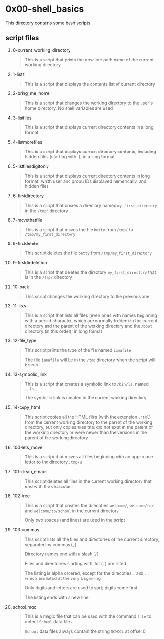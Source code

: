 # 0x00-shell_basics

This directory contains some bash scripts

## script files

1. 0-current_working_directory

    > This is a script that prints the absolute path name of the current working directory
        
2. 1-listit

    > This is a script that displays the contents list of current directory

3. 2-bring_me_home

    > This is a script that changes the working directory to the user's home directory. No shell variables are used

4. 3-listfiles

    > This is a script that displays current directory contents in a long format

5. 4-listmorefiles

    > This is a script that displays current directory contents, including hidden files (starting with .), in a long format

6. 5-listfilesdigitonly

    > This is a script that displays current directory contents in long format, whith user and gropu IDs displayed numerically, and hidden files

7. 6-firstdirectory

    > This is a script that creaes a directory named `my_first_directory` in the `/tmp/` directory

8. 7-movethatfile

    > This is a script that moves the file `betty` from `/tmp/` to `/tmp/my_first_directory`

9. 8-firstdelete

    > This script deletes the file `betty` from `/tmp/my_first_directory`

10. 9-firstdirdeletion

    > This is a script that deletes the directory `my_first_directory` that is in the `/tmp/` directory

11. 10-back

    > This script changes the working directory to the previous one

12. 11-lists

    > This is a script that lists all files (even ones with names beginning with a period character, which are normally hidden) in the current directory and the parent of the working directory and the `/boot` directory (in this order), in long format

13. 12-file_type

    > This script prints the type of the file named `iamafile`
    >
    > The file `iamafile` will be in the `/tmp` directory when the script will be run

14. 13-symbolic_link

    > This is a script that creates a symbolic link to `/bin/ls`, named `__ls__`
    >
    > The symbolic link is created in the current working directory

15. 14-copy_html

    > This script copies all the HTML files (with the extension `.html`) from the current working directory to the parent of the working directory, but only copies files that did not exist in the parent of the working directory or were newer than the versions in the parent of the working directory

16. 100-lets_move

    > This is a script that moves all files beginning with an uppercase letter to the directory `/tmp/u`

17. 101-clean_emacs

    > This script deletes all files in the current working directory that end with the character `~`

18. 102-tree

    > This is a script that creates the direcoties `welcome/`, `welcome/to/` and `welcome/to/school` in the current directory
    >
    > Only two spaces (and lines) are used in the script

19. 103-commas

    > This script lists all the files and directories of the current directory, separated by commas (`,`)
    >
    > Directory names end with a slash (`/`)
    >
    > Files and directories starting with dot (`.`) are listed
    >
    > The listing is alpha ordered, except for the direcoties `.` and `..` which are listed at the very beginning
    >
    > Only digits and letters are used to sort; digits come first
    >
    > The listing ends with a new line

20. school.mgc
    > This is a magic file that can be used with the command `file` to detect `School` data files
    >
    > `School` data files always contain the string `SCHOOL` at offset 0

